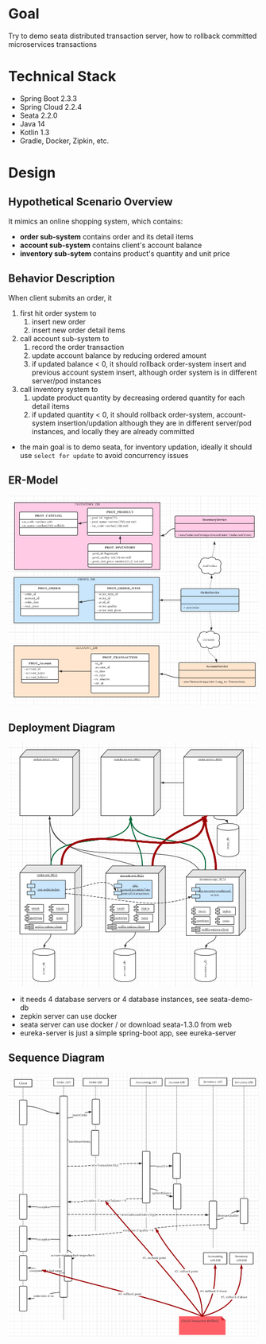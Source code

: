 # Goal
Try to demo seata distributed transaction server, how to rollback committed microservices transactions
# Technical Stack
* Spring Boot 2.3.3
* Spring Cloud 2.2.4
* Seata 2.2.0
* Java 14 
* Kotlin 1.3
* Gradle, Docker, Zipkin, etc. 
# Design
## Hypothetical Scenario Overview
It mimics an online shopping system, which contains:
* __order sub-system__ contains order and its detail items
* __account sub-system__ contains client's account balance
* __inventory sub-sytem__ contains product's quantity and unit price
## Behavior Description
When client submits an order, it 
1. first hit order system to
    1. insert new order
    1. insert new order detail items
1. call account sub-system to
    1. record the order transaction
    1. update account balance by reducing ordered amount
    1. if updated balance < 0, it should rollback order-system insert and previous account system insert, 
    although order system is in different server/pod instances
1. call inventory system to
    1. update product quantity by decreasing ordered quantity for each detail items
    1. if updated quantity < 0, it should rollback order-system, account-system insertion/updation although
    they are in different server/pod instances, and locally they are already committed
* the main goal is to demo seata, for inventory updation, ideally it should use <code>select for update</code> to avoid concurrency issues
## ER-Model
![ER Design](docs/images/structure.png)
## Deployment Diagram
![Deployment](docs/images/deployment.png)
* it needs 4 database servers or 4 database instances, see seata-demo-db
* zepkin server can use docker
* seata server can use docker / or download seata-1.3.0 from web
* eureka-server is just a simple spring-boot app, see eureka-server
## Sequence Diagram
![Sequence](docs/images/new-order-sequence.png)

